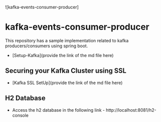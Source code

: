 ![kafka-events-consumer-producer]
# kafka-events-consumer-producer

This repository has a sample implementation related to kafka producers/consumers using spring boot.

- [Setup-Kafka](provide the link of the md file here)

## Securing your Kafka Cluster using SSL

- [Kafka SSL SetUp](provide the link of the md file here)

## H2 Database

- Access the h2 database in the following link - http://localhost:8081/h2-console